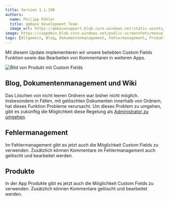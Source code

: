 ```yaml
---
title: Version 1.1.190
authors:
  name: Philipp Pähler
  title: qmBase Development Team
  image_url: https://qmbasesupport.blob.core.windows.net/static-assets/img/persons/paehler_round.png
image: https://caqadmin.blob.core.windows.net/public-screenshots/manual-screenshots/Screenshot2023-05-16-product-custom-fields.png
tags: [Allgemein, Blog, Dokumentenmanagement, Fehlermanagement, Produkte, Wiki]
---
```


Mit diesem Update implementieren wir unsere beliebten Custom Fields Funktion sowie das Bearbeiten von Kommentaren in weiteren Apps.

![Bild von Produkt mit Custom Fields](https://caqadmin.blob.core.windows.net/public-screenshots/manual-screenshots/Screenshot2023-05-16-product-custom-fields.png)

<!--truncate-->

## Blog, Dokumentenmanagement und Wiki

Das Löschen von nicht leeren Ordnern war bisher nicht möglich. Insbesondere in Fällen, mit gelöschten Dokumenten innerhalb von Ordnern, hat dieses Funktion Probleme verursacht.
Um dieses Problem zu umgehen, gibt es zukünftig die Möglichkeit diese Regelung als [Administrator zu umgehen](/docs/apps/article-shared#löschen-von-ordnern).

## Fehlermanagement

Im Fehlermanagement gibt es jetzt auch die Möglichkeit Custom Fields zu verwenden. Zusätzlich können Kommentare im Fehlermanagement auch gelöscht und bearbeitet werden.

## Produkte

In der App Produkte gibt es jetzt auch die Möglichkeit Custom Fields zu verwenden. Zusätzlich können Kommentare gelöscht und bearbeitet werden.
